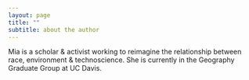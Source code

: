 ```yaml
---
layout: page
title: ""
subtitle: about the author
---
```


Mia is a scholar & activist working to reimagine the relationship between race, environment & technoscience.  She is currently in the Geography Graduate Group at UC Davis.
